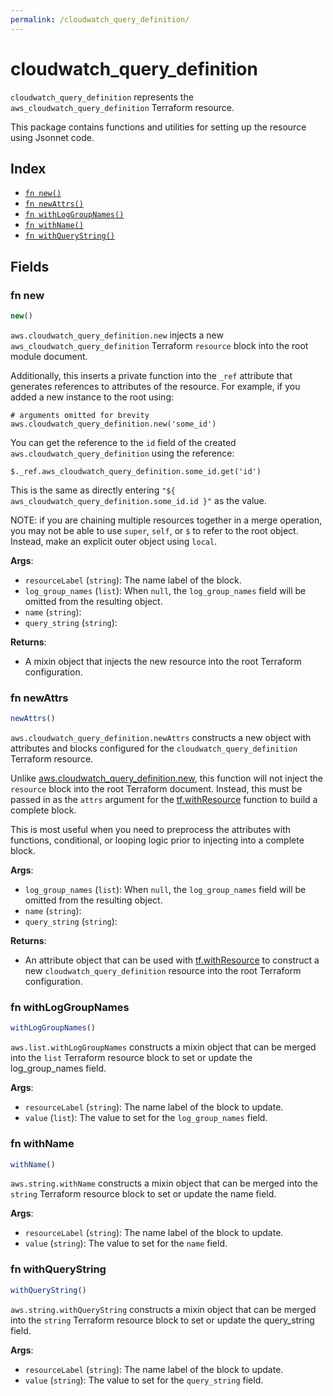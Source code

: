 ```yaml
---
permalink: /cloudwatch_query_definition/
---
```


# cloudwatch_query_definition

`cloudwatch_query_definition` represents the `aws_cloudwatch_query_definition` Terraform resource.



This package contains functions and utilities for setting up the resource using Jsonnet code.


## Index

* [`fn new()`](#fn-new)
* [`fn newAttrs()`](#fn-newattrs)
* [`fn withLogGroupNames()`](#fn-withloggroupnames)
* [`fn withName()`](#fn-withname)
* [`fn withQueryString()`](#fn-withquerystring)

## Fields

### fn new

```ts
new()
```


`aws.cloudwatch_query_definition.new` injects a new `aws_cloudwatch_query_definition` Terraform `resource`
block into the root module document.

Additionally, this inserts a private function into the `_ref` attribute that generates references to attributes of the
resource. For example, if you added a new instance to the root using:

    # arguments omitted for brevity
    aws.cloudwatch_query_definition.new('some_id')

You can get the reference to the `id` field of the created `aws.cloudwatch_query_definition` using the reference:

    $._ref.aws_cloudwatch_query_definition.some_id.get('id')

This is the same as directly entering `"${ aws_cloudwatch_query_definition.some_id.id }"` as the value.

NOTE: if you are chaining multiple resources together in a merge operation, you may not be able to use `super`, `self`,
or `$` to refer to the root object. Instead, make an explicit outer object using `local`.

**Args**:
  - `resourceLabel` (`string`): The name label of the block.
  - `log_group_names` (`list`):  When `null`, the `log_group_names` field will be omitted from the resulting object.
  - `name` (`string`): 
  - `query_string` (`string`): 

**Returns**:
- A mixin object that injects the new resource into the root Terraform configuration.


### fn newAttrs

```ts
newAttrs()
```


`aws.cloudwatch_query_definition.newAttrs` constructs a new object with attributes and blocks configured for the `cloudwatch_query_definition`
Terraform resource.

Unlike [aws.cloudwatch_query_definition.new](#fn-cloudwatchquerydefinitionnew), this function will not inject the `resource`
block into the root Terraform document. Instead, this must be passed in as the `attrs` argument for the
[tf.withResource](https://github.com/tf-libsonnet/core/tree/main/docs#fn-withresource) function to build a complete block.

This is most useful when you need to preprocess the attributes with functions, conditional, or looping logic prior to
injecting into a complete block.

**Args**:
  - `log_group_names` (`list`):  When `null`, the `log_group_names` field will be omitted from the resulting object.
  - `name` (`string`): 
  - `query_string` (`string`): 

**Returns**:
  - An attribute object that can be used with [tf.withResource](https://github.com/tf-libsonnet/core/tree/main/docs#fn-withresource) to construct a new `cloudwatch_query_definition` resource into the root Terraform configuration.


### fn withLogGroupNames

```ts
withLogGroupNames()
```

`aws.list.withLogGroupNames` constructs a mixin object that can be merged into the `list`
Terraform resource block to set or update the log_group_names field.



**Args**:
  - `resourceLabel` (`string`): The name label of the block to update.
  - `value` (`list`): The value to set for the `log_group_names` field.


### fn withName

```ts
withName()
```

`aws.string.withName` constructs a mixin object that can be merged into the `string`
Terraform resource block to set or update the name field.



**Args**:
  - `resourceLabel` (`string`): The name label of the block to update.
  - `value` (`string`): The value to set for the `name` field.


### fn withQueryString

```ts
withQueryString()
```

`aws.string.withQueryString` constructs a mixin object that can be merged into the `string`
Terraform resource block to set or update the query_string field.



**Args**:
  - `resourceLabel` (`string`): The name label of the block to update.
  - `value` (`string`): The value to set for the `query_string` field.
